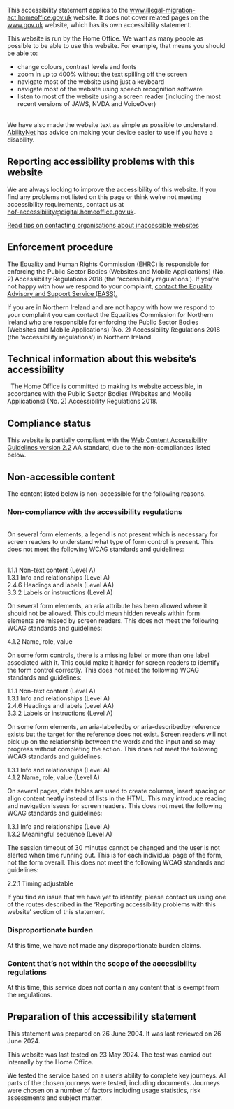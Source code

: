 


This accessibility statement applies to the www.illegal-migration-act.homeoffice.gov.uk website. It does not cover related pages on the www.gov.uk website, which has its own accessibility statement.

This website is run by the Home Office. We want as many people as possible to be able to use this website. For example, that means you should be able to:
- change colours, contrast levels and fonts
- zoom in up to 400% without the text spilling off the screen
- navigate most of the website using just a keyboard
- navigate most of the website using speech recognition software
- listen to most of the website using a screen reader (including the most recent versions of JAWS, NVDA and VoiceOver)

\
We have also made the website text as simple as possible to understand. [AbilityNet](https://mcmw.abilitynet.org.uk/) has advice on making your device easier to use if you have a disability.

## Reporting accessibility problems with this website

We are always looking to improve the accessibility of this website. If you find any problems not listed on this page or think we’re not meeting accessibility requirements, contact us at<br>
[hof-accessibility@digital.homeoffice.gov.uk](hof-accessibility@digital.homeoffice.gov.uk).  

[Read tips on contacting organisations about inaccessible websites](https://www.w3.org/WAI/teach-advocate/contact-inaccessible-websites/)


## Enforcement procedure  
The Equality and Human Rights Commission (EHRC) is responsible for enforcing the Public Sector Bodies (Websites and Mobile Applications) (No. 2) Accessibility Regulations 2018 (the ‘accessibility regulations’). If you’re not happy with how we respond to your complaint, [contact the Equality Advisory and Support Service (EASS).](https://www.equalityadvisoryservice.com/) 
<p>
If you are in Northern Ireland and are not happy with how we respond to your complaint you can contact the Equalities Commission for Northern Ireland who are responsible for enforcing the Public Sector Bodies (Websites and Mobile Applications) (No. 2) Accessibility Regulations 2018 (the ‘accessibility regulations’) in Northern Ireland.</p>

## Technical information about this website’s accessibility 
 
The Home Office is committed to making its website accessible, in accordance with the Public Sector Bodies (Websites and Mobile Applications) (No. 2) Accessibility Regulations 2018. 

## Compliance status

This website is partially compliant with the [Web Content Accessibility Guidelines version 2.2](https://www.w3.org/TR/WCAG22/) AA standard, due to the non-compliances listed below.

## Non-accessible content

The content listed below is non-accessible for the following reasons.

### Non-compliance with the accessibility regulations
<br>
On several form elements, a legend is not present which is necessary for screen readers to understand what type of form control is present. This does not meet the following WCAG standards and guidelines:

\
1.1.1 Non-text content (Level A)<br>
1.3.1 Info and relationships (Level A)<br> 
2.4.6 Headings and labels (Level AA)<br>
3.3.2 Labels or instructions (Level A) 

On several form elements, an aria attribute has been allowed where it should not be allowed. This could mean hidden reveals within form elements are missed by screen readers.  This does not meet the following WCAG standards and guidelines: 

4.1.2 Name, role, value 

On some form controls, there is a missing label or more than one label associated with it. This could make it harder for screen readers to identify the form control correctly. This does not meet the following WCAG standards and guidelines: 

1.1.1 Non-text content (Level A)<br>
1.3.1 Info and relationships (Level A)<br>
2.4.6 Headings and labels (Level AA)<br>
3.3.2 Labels or instructions (Level A)<br> 

On some form elements, an aria-labelledby or aria-describedby reference exists but the target for the reference does not exist. Screen readers will not pick up on the relationship between the words and the input and so may progress without completing the action. This does not meet the following WCAG standards and guidelines: 

1.3.1 Info and relationships (Level A)<br>
4.1.2 Name, role, value (Level A) 

On several pages, data tables are used to create columns, insert spacing or align content neatly instead of lists in the HTML. This may introduce reading and navigation issues for screen readers. This does not meet the following WCAG standards and guidelines: 

1.3.1 Info and relationships (Level A)<br> 
1.3.2 Meaningful sequence (Level A) 

The session timeout of 30 minutes cannot be changed and the user is not alerted when time running out. This is for each individual page of the form, not the form overall. This does not meet the following WCAG standards and guidelines: 

2.2.1 Timing adjustable

If you find an issue that we have yet to identify, please contact us using one of the routes described in the ‘Reporting accessibility problems with this website’ section of this statement.

### Disproportionate burden
At this time, we have not made any disproportionate burden claims.

### Content that’s not within the scope of the accessibility regulations
At this time, this service does not contain any content that is exempt from the regulations.

## Preparation of this accessibility statement
This statement was prepared on 26 June 2004. It was last reviewed on 26 June 2024.

This website was last tested on 23 May 2024. The test was carried out internally by the Home Office. 

We tested the service based on a user’s ability to complete key journeys. All parts of the chosen journeys were tested, including documents. Journeys were chosen on a number of factors including usage statistics, risk assessments and subject matter.
